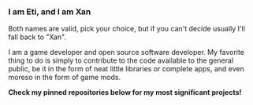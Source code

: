 ### I am Eti, and I am Xan

Both names are valid, pick your choice, but if you can't decide usually I'll fall back to "Xan".

I am a game developer and open source software developer. My favorite thing to do is simply to contribute to the code available to the general public, be it in the form of neat little libraries or complete apps, and even moreso in the form of game mods.

**Check my pinned repositories below for my most significant projects!**

<!--
**EtiTheSpirit/EtiTheSpirit** is a ✨ _special_ ✨ repository because its `README.md` (this file) appears on your GitHub profile.

Here are some ideas to get you started:

- 🔭 I’m currently working on ...
- 🌱 I’m currently learning ...
- 👯 I’m looking to collaborate on ...
- 🤔 I’m looking for help with ...
- 💬 Ask me about ...
- 📫 How to reach me: ...
- 😄 Pronouns: ...
- ⚡ Fun fact: ...
-->
